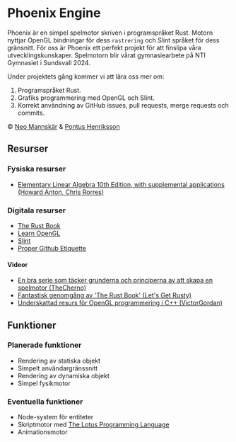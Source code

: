 # Phoenix Engine

Phoenix är en simpel spelmotor skriven i programspråket Rust. Motorn nyttjar OpenGL bindningar för dess `rastrering` och Slint språket för dess gränsnitt. För oss är Phoenix ett perfekt projekt för att finslipa våra utvecklingskunskaper. Spelmotorn blir vårat gymnasiearbete på NTI Gymnasiet i Sundsvall 2024.

Under projektets gång kommer vi att lära oss mer om:

1. Programspråket Rust.
2. Grafiks programmering med OpenGL och Slint.
3. Korrekt användning av GitHub issues, pull requests, merge requests och commits.

:copyright: [Neo Mannskär](https://github.com/neomannskar) & [Pontus Henriksson](https://github.com/pontushenriksson)

## Resurser

### Fysiska resurser

* [Elementary Linear Algebra 10th Edition, with supplemental applications (Howard Anton, Chris Rorres)](https://books.google.se/books/about/Elementary_Linear_Algebra_with_Supplemen.html?id=I8GNPgAACAAJ&redir_esc=y)

### Digitala resurser

* [The Rust Book](https://doc.rust-lang.org/book/)
* [Learn OpenGL](https://learnopengl.com/Getting-started/OpenGL)
* [Slint](https://releases.slint.dev/)
* [Proper Github Etiquette](https://betterprogramming.pub/git-workflow-etiquette-f22d96b8b0b8)

#### Videor

* [En bra serie som täcker grunderna och principerna av att skapa en spelmotor (TheCherno)](https://youtube.com/playlist?list=PLlrATfBNZ98dC-V-N3m0Go4deliWHPFwT&si=VCfmACkznrGt7yWt)
* [Fantastisk genomgång av 'The Rust Book' (Let's Get Rusty)](https://youtube.com/playlist?list=PLai5B987bZ9CoVR-QEIN9foz4QCJ0H2Y8&si=6F9_wdnwF-yI-e8B)
* [Underskattad resurs för OpenGL programmering i C++ (VictorGordan)](https://www.youtube.com/@VictorGordan/)

## Funktioner

### Planerade funktioner

* Rendering av statiska objekt
* Simpelt användargränssnitt
* Rendering av dynamiska objekt
* Simpel fysikmotor

### Eventuella funktioner

* Node-system för entiteter
* Skriptmotor med [The Lotus Programming Language](https://github.com/totem-studios/lotus)
* Animationsmotor
